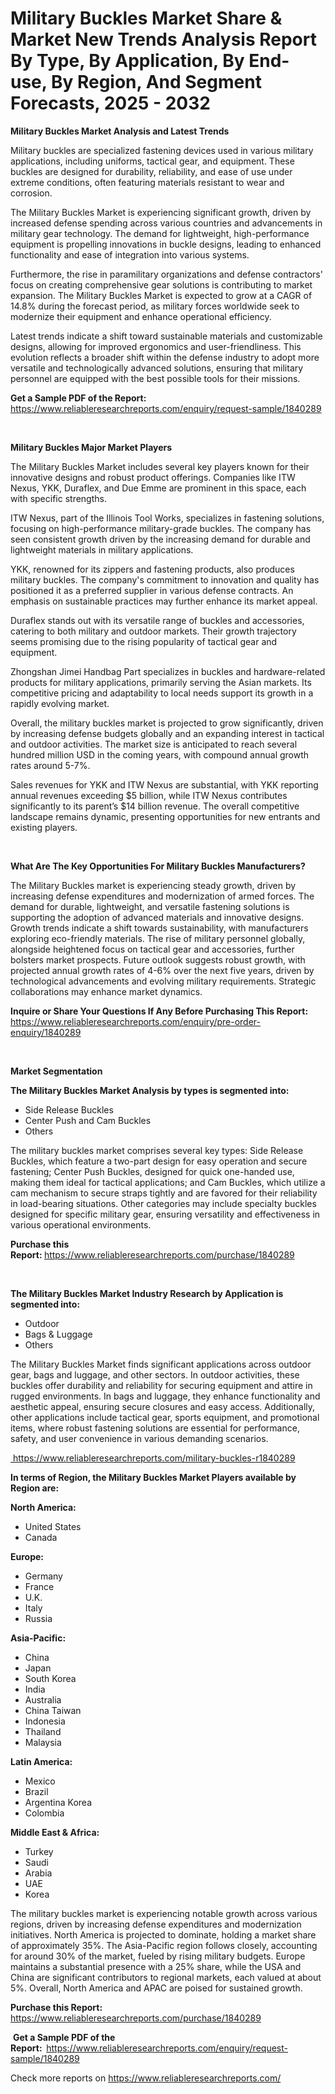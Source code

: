 <p><h1>Military Buckles Market Share & Market New Trends Analysis Report By Type, By Application, By End-use, By Region, And Segment Forecasts, 2025 - 2032</h1></p><p><strong>Military Buckles Market Analysis and Latest Trends</strong></p>
<p><p>Military buckles are specialized fastening devices used in various military applications, including uniforms, tactical gear, and equipment. These buckles are designed for durability, reliability, and ease of use under extreme conditions, often featuring materials resistant to wear and corrosion. </p><p>The Military Buckles Market is experiencing significant growth, driven by increased defense spending across various countries and advancements in military gear technology. The demand for lightweight, high-performance equipment is propelling innovations in buckle designs, leading to enhanced functionality and ease of integration into various systems. </p><p>Furthermore, the rise in paramilitary organizations and defense contractors' focus on creating comprehensive gear solutions is contributing to market expansion. The Military Buckles Market is expected to grow at a CAGR of 14.8% during the forecast period, as military forces worldwide seek to modernize their equipment and enhance operational efficiency. </p><p>Latest trends indicate a shift toward sustainable materials and customizable designs, allowing for improved ergonomics and user-friendliness. This evolution reflects a broader shift within the defense industry to adopt more versatile and technologically advanced solutions, ensuring that military personnel are equipped with the best possible tools for their missions.</p></p>
<p><strong>Get a Sample PDF of the Report:&nbsp;</strong> <a href="https://www.reliableresearchreports.com/enquiry/request-sample/1840289?utm_campaign=2002&utm_medium=2&utm_source=Github&utm_content=ia&utm_term=09022025&utm_id=military-buckles">https://www.reliableresearchreports.com/enquiry/request-sample/1840289</a></p>
<p>&nbsp;</p>
<p><strong>Military Buckles Major Market Players</strong></p>
<p><p>The Military Buckles Market includes several key players known for their innovative designs and robust product offerings. Companies like ITW Nexus, YKK, Duraflex, and Due Emme are prominent in this space, each with specific strengths.</p><p>ITW Nexus, part of the Illinois Tool Works, specializes in fastening solutions, focusing on high-performance military-grade buckles. The company has seen consistent growth driven by the increasing demand for durable and lightweight materials in military applications. </p><p>YKK, renowned for its zippers and fastening products, also produces military buckles. The company's commitment to innovation and quality has positioned it as a preferred supplier in various defense contracts. An emphasis on sustainable practices may further enhance its market appeal.</p><p>Duraflex stands out with its versatile range of buckles and accessories, catering to both military and outdoor markets. Their growth trajectory seems promising due to the rising popularity of tactical gear and equipment.</p><p>Zhongshan Jimei Handbag Part specializes in buckles and hardware-related products for military applications, primarily serving the Asian markets. Its competitive pricing and adaptability to local needs support its growth in a rapidly evolving market.</p><p>Overall, the military buckles market is projected to grow significantly, driven by increasing defense budgets globally and an expanding interest in tactical and outdoor activities. The market size is anticipated to reach several hundred million USD in the coming years, with compound annual growth rates around 5-7%. </p><p>Sales revenues for YKK and ITW Nexus are substantial, with YKK reporting annual revenues exceeding $5 billion, while ITW Nexus contributes significantly to its parent’s $14 billion revenue. The overall competitive landscape remains dynamic, presenting opportunities for new entrants and existing players.</p></p>
<p>&nbsp;</p>
<p><strong>What Are The Key Opportunities For Military Buckles Manufacturers?</strong></p>
<p><p>The Military Buckles market is experiencing steady growth, driven by increasing defense expenditures and modernization of armed forces. The demand for durable, lightweight, and versatile fastening solutions is supporting the adoption of advanced materials and innovative designs. Growth trends indicate a shift towards sustainability, with manufacturers exploring eco-friendly materials. The rise of military personnel globally, alongside heightened focus on tactical gear and accessories, further bolsters market prospects. Future outlook suggests robust growth, with projected annual growth rates of 4-6% over the next five years, driven by technological advancements and evolving military requirements. Strategic collaborations may enhance market dynamics.</p></p>
<p><strong>Inquire or Share Your Questions If Any Before Purchasing This Report:</strong> <a href="https://www.reliableresearchreports.com/enquiry/pre-order-enquiry/1840289?utm_campaign=2002&utm_medium=2&utm_source=Github&utm_content=ia&utm_term=09022025&utm_id=military-buckles">https://www.reliableresearchreports.com/enquiry/pre-order-enquiry/1840289</a></p>
<p>&nbsp;</p>
<p><strong>Market Segmentation</strong></p>
<p><strong>The Military Buckles Market Analysis by types is segmented into:</strong></p>
<p><ul><li>Side Release Buckles</li><li>Center Push and Cam Buckles</li><li>Others</li></ul></p>
<p><p>The military buckles market comprises several key types: Side Release Buckles, which feature a two-part design for easy operation and secure fastening; Center Push Buckles, designed for quick one-handed use, making them ideal for tactical applications; and Cam Buckles, which utilize a cam mechanism to secure straps tightly and are favored for their reliability in load-bearing situations. Other categories may include specialty buckles designed for specific military gear, ensuring versatility and effectiveness in various operational environments.</p></p>
<p><strong>Purchase this Report:&nbsp;</strong><a href="https://www.reliableresearchreports.com/purchase/1840289?utm_campaign=2002&utm_medium=2&utm_source=Github&utm_content=ia&utm_term=09022025&utm_id=military-buckles">https://www.reliableresearchreports.com/purchase/1840289</a></p>
<p>&nbsp;</p>
<p><strong>The Military Buckles Market Industry Research by Application is segmented into:</strong></p>
<p><ul><li>Outdoor</li><li>Bags & Luggage</li><li>Others</li></ul></p>
<p><p>The Military Buckles Market finds significant applications across outdoor gear, bags and luggage, and other sectors. In outdoor activities, these buckles offer durability and reliability for securing equipment and attire in rugged environments. In bags and luggage, they enhance functionality and aesthetic appeal, ensuring secure closures and easy access. Additionally, other applications include tactical gear, sports equipment, and promotional items, where robust fastening solutions are essential for performance, safety, and user convenience in various demanding scenarios.</p></p>
<p><a href="https://www.reliableresearchreports.com/military-buckles-r1840289?utm_campaign=2002&utm_medium=2&utm_source=Github&utm_content=ia&utm_term=09022025&utm_id=military-buckles">&nbsp;https://www.reliableresearchreports.com/military-buckles-r1840289</a></p>
<p><strong>In terms of Region, the Military Buckles Market Players available by Region are:</strong></p>
<p>
    <p> <strong> North America: </strong>
        <ul>
            <li>United States</li>
            <li>Canada</li>
        </ul>
        </p> 
    <p> <strong> Europe: </strong>
        <ul>
            <li>Germany</li>
            <li>France</li>
            <li>U.K.</li>
            <li>Italy</li>
            <li>Russia</li>
        </ul>
        </p> 
    <p> <strong> Asia-Pacific: </strong>
        <ul>
            <li>China</li>
            <li>Japan</li>
            <li>South Korea</li>
            <li>India</li>
            <li>Australia</li>
            <li>China Taiwan</li>
            <li>Indonesia</li>
            <li>Thailand</li>
            <li>Malaysia</li>
        </ul>
        </p> 
    <p> <strong> Latin America: </strong>
        <ul>
            <li>Mexico</li>
            <li>Brazil</li>
            <li>Argentina Korea</li>
            <li>Colombia</li>
        </ul>
        </p> 
    <p> <strong> Middle East & Africa: </strong>
        <ul>
            <li>Turkey</li>
            <li>Saudi</li>
            <li>Arabia</li>
            <li>UAE</li>
            <li>Korea</li>
        </ul>
    </p>
    </p>
<p><p>The military buckles market is experiencing notable growth across various regions, driven by increasing defense expenditures and modernization initiatives. North America is projected to dominate, holding a market share of approximately 35%. The Asia-Pacific region follows closely, accounting for around 30% of the market, fueled by rising military budgets. Europe maintains a substantial presence with a 25% share, while the USA and China are significant contributors to regional markets, each valued at about 5%. Overall, North America and APAC are poised for sustained growth.</p></p>
<p><strong>Purchase this Report: </strong><a href="https://www.reliableresearchreports.com/purchase/1840289?utm_campaign=2002&utm_medium=2&utm_source=Github&utm_content=ia&utm_term=09022025&utm_id=military-buckles">https://www.reliableresearchreports.com/purchase/1840289</a></p>
<p>&nbsp;<strong>Get a Sample PDF of the Report:&nbsp;&nbsp;</strong><a href="https://www.reliableresearchreports.com/enquiry/request-sample/1840289?utm_campaign=2002&utm_medium=2&utm_source=Github&utm_content=ia&utm_term=09022025&utm_id=military-buckles">https://www.reliableresearchreports.com/enquiry/request-sample/1840289</a></p>
<p><strong></strong></p>
<p>Check more reports on <a href="https://www.reliableresearchreports.com/?utm_campaign=2002&utm_medium=2&utm_source=Github&utm_content=ia&utm_term=09022025&utm_id=military-buckles">https://www.reliableresearchreports.com/</a></p>